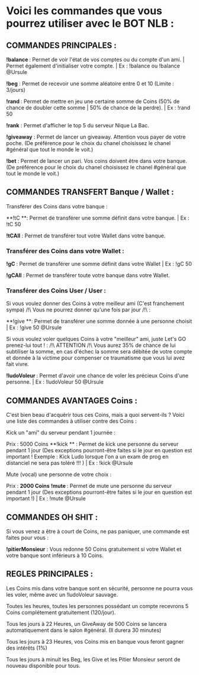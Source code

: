 <h1>Voici les commandes que vous pourrez utiliser avec le BOT NLB :</h1>

<h2>COMMANDES PRINCIPALES :</h2>

**!balance <pseudo>** : Permet de voir l'état de vos comptes ou du compte d'un ami. | Permet également d'initialiser votre compte. | Ex : !balance ou !balance @Ursule

**!beg** : Permet de recevoir une somme aléatoire entre 0 et 10 (Limite : 3/jours)

**!rand <int>** : Permet de mettre en jeu une certaine somme de Coins (50% de chance de doubler cette somme | 50% de chance de la perdre). | Ex : !rand 50

**!rank** : Permet d'afficher le top 5 du serveur Nique La Bac.

**!giveaway** : Permet de lancer un giveaway. Attention vous payer de votre poche. (De préférence pour le choix du chanel choisissez le chanel #général que tout le monde le voit.)

**!bet** : Permet de lancer un pari. Vos coins doivent être dans votre  banque. (De préférence pour le choix du chanel choisissez le chanel #général que tout le monde le voit.)




<h2>COMMANDES TRANSFERT Banque / Wallet :</h2>

Transférer des Coins dans votre banque : 

**!tC <int> **: Permet de transférer une somme définit dans votre banque. | Ex : !tC 50

**!tCAll** : Permet de transférer tout votre Wallet dans votre banque. 


<h3>Transférer des Coins dans votre Wallet :</h3>

**!gC <int>** : Permet de transférer une somme définit dans votre Wallet | Ex : !gC 50

**!gCAll** : Permet de transférer toute votre banque dans votre Wallet. 



<h3>Transférer des Coins User / User  :</h3>

Si vous voulez donner des Coins à votre meilleur ami (C'est franchement sympa) /!\ Vous ne pourrez donner qu'une fois par jour /!\  :

**!give <int> <pseudo> **: Permet de transférer une somme donnée à une personne choisit | Ex : !give 50 @Ursule


Si vous voulez voler quelques Coins à votre "meilleur" ami, juste Let's GO prenez-lui tout ! : 
/!\ ATTENTION /!\ Vous aurez 35% de chance de lui subtiliser la somme, en cas d'échec la somme sera débitée de votre compte et donnée à la victime pour compenser ce traumatisme que vous lui avez fait vivre. 

**!ludoVoleur <int> <pseudo>** : Permet d'avoir une chance de voler les précieux Coins d'une personne. | Ex : !ludoVoleur 50 @Ursule


<h2>COMMANDES AVANTAGES Coins  :</h2>

C'est bien beau d'acquérir tous ces Coins, mais a quoi servent-ils ? 
Voici une liste des commandes à utiliser contre des Coins : 

Kick un "ami" du serveur pendant 1 journée : 

Prix : 5000 Coins
**!kick <pseudo> ** : Permet de kick une personne du serveur pendant 1 jour  (Des exceptions pourront-être faites si le jour en question est important ! Exemple : Kick Ludo lorsque l'on a un exam de prog en distanciel ne sera pas toléré !!! ) | Ex : !kick @Ursule


Mute (vocal) une personne de votre choix :

Prix : **2000 Coins**
**!mute <pseudo>** : Permet de mute une personne du serveur pendant 1 jour (Des exceptions pourront-être faites si le jour en question est important !) | Ex : !mute @Ursule

<h2>COMMANDES OH SHIT :</h2>

Si vous venez a être à court de Coins, ne pas paniquer, une commande est faites pour vous : 

**!pitierMonsieur** : Vous redonne 50 Coins gratuitement si votre Wallet et votre banque sont inférieurs à 10 Coins.

<h2>REGLES PRINCIPALES : </h2>

Les Coins mis dans votre banque sont en sécurité, personne ne pourra vous les voler, même avec un !ludoVoleur sauvage.

Toutes les heures, toutes les personnes possédant un compte recevrons 5 Coins complétement gratuitement (120/jour).

Tous les jours à 22 Heures, un GiveAway de 500 Coins se lancera automatiquement dans le salon #général. (Il durera 30 minutes)

Tous les jours à 23 Heures, vos Coins mis en banque vous feront gagner des intérêts (1%)

Tous les jours à minuit les Beg, les Give et les Pitier Monsieur seront de nouveau disponible pour tous.
